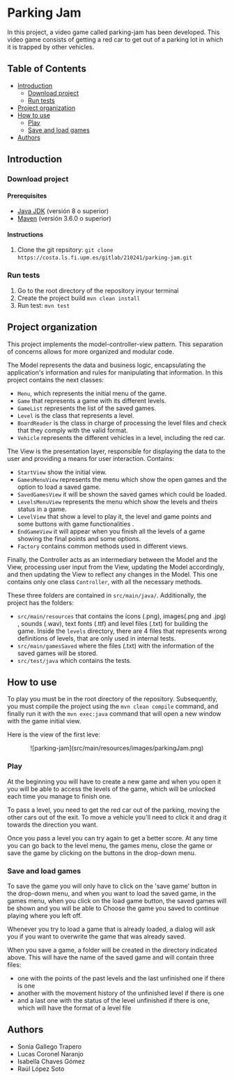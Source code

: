 # **Parking Jam**

In this project, a video game called parking-jam has been developed. This video game consists of getting a red car to get out of a parking lot in which it is trapped by other vehicles.

## Table of Contents

* [Introduction](#introduction)
	* [Download project](#download-project)
	* [Run tests](#run-tests)
* [Project organization](#project-organization)
* [How to use](#how-to-use)
	* [Play](#play)
	* [Save and load games](#save-and-load-games)
* [Authors](#authors)

## Introduction ##
### Download project ###
#### Prerequisites ####
- [Java JDK](<https://www.oracle.com/java/technologies/javase-downloads.html>) (versión 8 o superior)
- [Maven](<https://maven.apache.org/install.html>) (versión 3.6.0 o superior)

#### Instructions ####
1. Clone the git repsitory:  `git clone https://costa.ls.fi.upm.es/gitlab/210241/parking-jam.git`

### Run tests ###
1. Go to the root directory of the repository inyour terminal
2. Create the project build `mvn clean install`
3. Run test:  `mvn test`

## Project organization ##

This project implements the model-controller-view pattern. This separation of concerns allows for more organized and modular code.

The Model represents the data and business logic, encapsulating the application's information and rules for manipulating that information. In this project contains the next classes:
- `Menu`, which represents the initial menu of the game.
- `Game` that represents a game with its different levels.
- `GameList` represents the list of the saved games.
- `Level` is the class that represents a level.
- `BoardReader` is the class in charge of processing the level files and check that they comply with the valid format.
- `Vehicle` represents the different vehicles in a level, including the red car.

The View is the presentation layer, responsible for displaying the data to the user and providing a means for user interaction. Contains: 
- `StartView` show the initial view.
- `GamesMenuView` represents the menu which show the open games and the option to load a saved game.
- `SavedGamesView` it will be shown the saved games which could be loaded.
- `LevelsMenuView` represents the menu which show the levels and theirs status in a game.
- `LevelView` that show a level to play it, the level and game points and some buttons with game functionalities .
- `EndGameView` it will appear when you finish all the levels of a game showing the final points and some options.
- `Factory` contains common methods used in different views.

Finally, the Controller acts as an intermediary between the Model and the View, processing user input from the View, updating the Model accordingly, and then updating the View to reflect any changes in the Model. This one contains only one class `Controller`, with all the necessary methods. 

These three folders are contained in `src/main/java/`. Additionally, the project has the folders: 
- `src/main/resources` that contains the icons (.png), images(.png and .jpg) , sounds (.wav), text fonts (.ttf) and  level files (.txt) for building the game. Inside the `levels` directory, there are 4 files that represents wrong definitions of levels, that are only used in internal tests.
- `src/main/gamesSaved` where the files (.txt) with the information of the saved games will be stored.
- `src/test/java` which contains the tests.


## How to use
To play you must be in the root directory of the repository. Subsequently, you must compile the project using the `mvn clean compile` command, and finally run it with the `mvn exec:java` command that will open a new window with the game initial view.

Here is the view of the first leve:
<div style="text-align: center;">
  ![parking-jam](src/main/resources/images/parkingJam.png)
</div>

### Play
At the beginning you will have to create a new game and when you open it you will be able to access the levels of the game, which will be unlocked each time you manage to finish one. 

To pass a level, you need to get the red car out of the parking, moving the other cars out of the exit. To move a vehicle you'll need to click it and drag it towards the direction you want. 

Once you pass a level you can try again to get a better score. At any time you can go back to the level menu, the games menu, close the game or save the game by clicking on the buttons in the drop-down menu.

### Save and load games
To save the game you will only have to click on the 'save game' button in the drop-down menu, and when you want to load the saved game, in the games menu, when you click on the load game button, the saved games will be shown and you will be able to Choose the game you saved to continue playing where you left off.

Whenever you try to load a game that is already loaded, a dialog will ask you if you want to overwrite the game that was already saved.

When you save a game, a folder will be created in the directory indicated above. This will have the name of the saved game and will contain three files:
- one with the points of the past levels and the last unfinished one if there is one 
- another with the movement history of the unfinished level if there is one 
- and a last one with the status of the level unfinished if there is one, which will have the format of a level file

## Authors
- Sonia Gallego Trapero
- Lucas Coronel Naranjo
- Isabella Chaves Gómez
- Raúl López Soto


